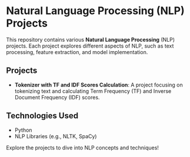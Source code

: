 # Natural Language Processing (NLP) Projects

This repository contains various **Natural Language Processing** (NLP) projects. Each project explores different aspects of NLP, such as text processing, feature extraction, and model implementation.

## Projects
- **Tokenizer with TF and IDF Scores Calculation**: A project focusing on tokenizing text and calculating Term Frequency (TF) and Inverse Document Frequency (IDF) scores.

## Technologies Used
- Python
- NLP Libraries (e.g., NLTK, SpaCy)

Explore the projects to dive into NLP concepts and techniques!
